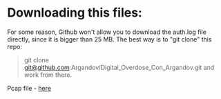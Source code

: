 # Downloading this files:

For some reason, Github won't allow you to download the auth.log file directly, since it is bigger than 25 MB. The best way is to "git clone" this repo:
> git clone git@github.com:Argandov/Digital_Overdose_Con_Argandov.git
and work from there.

Pcap file - [here](https://www.malware-traffic-analysis.net/2021/02/08/index.html)
